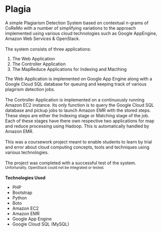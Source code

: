 # Plagia
A simple Plagiarism Detection System based on contextual n-grams of CoReMo with a number of simplifying variations to the approach implemented using various cloud technologies such as Google AppEngine, Amazon Web Services &amp; OpenStack.<br />
<br />
The system consists of three applications:<br />
<ol>
<li>The Web Application</li>
<li>The Controller Application</li>
<li>The MapReduce Applications for Indexing and Macthing</li>
</ol>
The Web Application is implemented on Google App Engine along with a Google Cloud SQL database for queuing and keeping track of various plagirism detection jobs.<br />
<br />
The Controller Application is implemented on a continuously running Amazon EC2 instance. Its only function is to query the Google Cloud SQL database and pickup jobs to launch Amazon EMR with the stored steps. These steps are either the Indexing stage or Matching stage of the job. Each of these stages have there own respective two applications for map and reduce processing using Hadoop. This is automatically handled by Amazon EMR.<br />
<br />
This was a coursework project meant to enable students to learn by trial and error about cloud computing concepts, tools and techniques using various technologies.<br />
<br />
The project was completed with a successful test of the system.<br />
<small>Unfortunatly, OpenStack could not be integrated or tested.</small><br />
<br />
<strong>Technologies Used</strong><br />
<ul>
<li>PHP</li>
<li>Bootstrap</li>
<li>Python</li>
<li>Boto</li>
<li>Amazon EC2</li>
<li>Amazon EMR</li>
<li>Google App Engine</li>
<li>Google Cloud SQL (MySQL)</li>
</ul>
<br />
